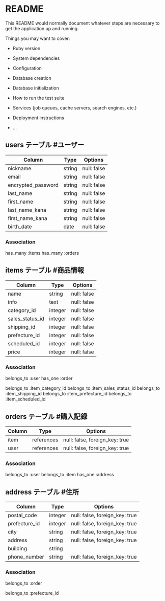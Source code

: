 # README

This README would normally document whatever steps are necessary to get the
application up and running.

Things you may want to cover:

* Ruby version

* System dependencies

* Configuration

* Database creation

* Database initialization

* How to run the test suite

* Services (job queues, cache servers, search engines, etc.)

* Deployment instructions

* ...



 ## users テーブル #ユーザー
| Column              | Type     | Options     |
| ------------------- | -------- | ----------- |
| nickname            | string   | null: false |
| email               | string   | null: false |
| encrypted_password  | string   | null: false |
| last_name           | string   | null: false |
| first_name          | string   | null: false |
| last_name_kana      | string   | null: false |
| first_name_kana     | string   | null: false |
| birth_date          | date     | null: false |
### Association
has_many :items
has_many :orders



## items テーブル #商品情報
| Column          | Type          | Options     |
| --------------- | ------------- | ----------- |
| name            | string        | null: false |
| info            | text          | null: false |
| category_id     | integer       | null: false |
| sales_status_id | integer       | null: false |
| shipping_id     | integer       | null: false |
| prefecture_id   | integer       | null: false |
| scheduled_id    | integer       | null: false |
| price           | integer       | null: false |
### Association
belongs_to :user
has_one :order

belongs_to :item_category_id
belongs_to :item_sales_status_id
belongs_to :item_shipping_id
belongs_to :item_prefecture_id
belongs_to :item_scheduled_id



## orders テーブル #購入記録
| Column      | Type       | Options                        |
| ----------- | ---------- | ------------------------------ |
| item        | references | null: false, foreign_key: true |
| user        | references | null: false, foreign_key: true |
### Association
belongs_to :user
belongs_to :item
has_one :address



## address テーブル #住所
| Column        | Type    | Options                        |
| ------------- | ------- | ------------------------------ |
| postal_code   | integer | null: false, foreign_key: true | 
| prefecture_id | integer | null: false, foreign_key: true | 
| city          | string  | null: false, foreign_key: true | 
| address       | string  | null: false, foreign_key: true | 
| building      | string  |                                |
| phone_number  | string  | null: false, foreign_key: true | 
### Association
belongs_to :order

belongs_to :prefecture_id